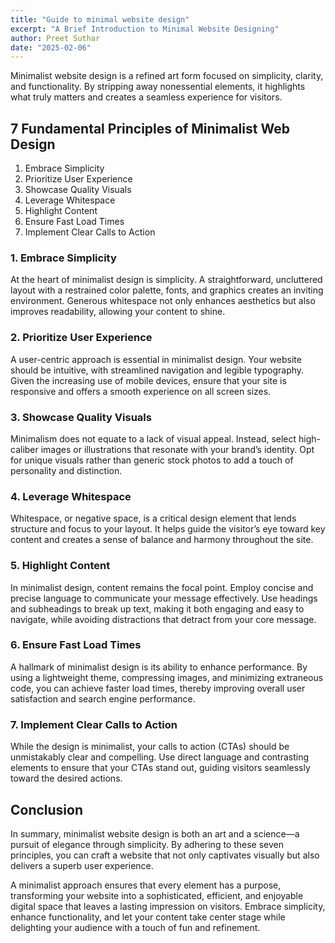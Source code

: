 ```yaml
---
title: "Guide to minimal website design"
excerpt: "A Brief Introduction to Minimal Website Designing"
author: Preet Suthar
date: "2025-02-06"
---
```


Minimalist website design is a refined art form focused on simplicity, clarity, and functionality. By stripping away nonessential elements, it highlights what truly matters and creates a seamless experience for visitors.

## 7 Fundamental Principles of Minimalist Web Design

1. Embrace Simplicity
2. Prioritize User Experience
3. Showcase Quality Visuals
4. Leverage Whitespace
5. Highlight Content
6. Ensure Fast Load Times
7. Implement Clear Calls to Action

### 1. Embrace Simplicity

At the heart of minimalist design is simplicity. A straightforward, uncluttered layout with a restrained color palette, fonts, and graphics creates an inviting environment. Generous whitespace not only enhances aesthetics but also improves readability, allowing your content to shine.

### 2. Prioritize User Experience

A user-centric approach is essential in minimalist design. Your website should be intuitive, with streamlined navigation and legible typography. Given the increasing use of mobile devices, ensure that your site is responsive and offers a smooth experience on all screen sizes.

### 3. Showcase Quality Visuals

Minimalism does not equate to a lack of visual appeal. Instead, select high-caliber images or illustrations that resonate with your brand’s identity. Opt for unique visuals rather than generic stock photos to add a touch of personality and distinction.

### 4. Leverage Whitespace

Whitespace, or negative space, is a critical design element that lends structure and focus to your layout. It helps guide the visitor’s eye toward key content and creates a sense of balance and harmony throughout the site.

### 5. Highlight Content

In minimalist design, content remains the focal point. Employ concise and precise language to communicate your message effectively. Use headings and subheadings to break up text, making it both engaging and easy to navigate, while avoiding distractions that detract from your core message.

### 6. Ensure Fast Load Times

A hallmark of minimalist design is its ability to enhance performance. By using a lightweight theme, compressing images, and minimizing extraneous code, you can achieve faster load times, thereby improving overall user satisfaction and search engine performance.

### 7. Implement Clear Calls to Action

While the design is minimalist, your calls to action (CTAs) should be unmistakably clear and compelling. Use direct language and contrasting elements to ensure that your CTAs stand out, guiding visitors seamlessly toward the desired actions.

## Conclusion

In summary, minimalist website design is both an art and a science—a pursuit of elegance through simplicity. By adhering to these seven principles, you can craft a website that not only captivates visually but also delivers a superb user experience.

A minimalist approach ensures that every element has a purpose, transforming your website into a sophisticated, efficient, and enjoyable digital space that leaves a lasting impression on visitors. Embrace simplicity, enhance functionality, and let your content take center stage while delighting your audience with a touch of fun and refinement.
